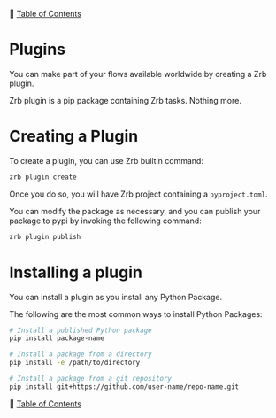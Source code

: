 🔖 [Table of Contents](README.md)

# Plugins

You can make part of your flows available worldwide by creating a Zrb plugin.

Zrb plugin is a pip package containing Zrb tasks. Nothing more.

# Creating a Plugin

To create a plugin, you can use Zrb builtin command:

```bash
zrb plugin create
```

Once you do so, you will have Zrb project containing a `pyproject.toml`.

You can modify the package as necessary, and you can publish your package to pypi by invoking the following command:

```bash
zrb plugin publish
```

# Installing a plugin

You can install a plugin as you install any Python Package.

The following are the most common ways to install Python Packages:

```bash
# Install a published Python package
pip install package-name

# Install a package from a directory
pip install -e /path/to/directory

# Install a package from a git repository
pip install git+https://github.com/user-name/repo-name.git
```


🔖 [Table of Contents](README.md)
